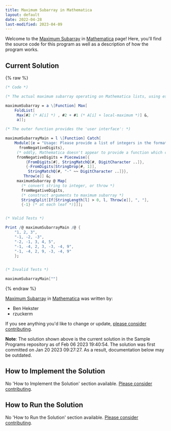 ```yaml
---
title: Maximum Subarray in Mathematica
layout: default
date: 2022-04-28
last-modified: 2023-04-09
---
```


Welcome to the [Maximum Subarray](https://sampleprograms.io/projects/maximum-subarray) in [Mathematica](https://sampleprograms.io/languages/mathematica) page! Here, you'll find the source code for this program as well as a description of how the program works.

## Current Solution

{% raw %}

```mathematica
(* Code *)

(* The actual maximum subarray operating on Mathematica lists, using essentially Kadane's algorithm: *)

maximumSubarray = a \[Function] Max[
    FoldList[
     Max[#2 (* A[i] *) , #2 + #1 (* A[i] + local-maximum *)] &,
     a]];

(* The outer function provides the 'user interface': *)

maximumSubarrayMain = l \[Function] Catch[
    Module[{e = "Usage: Please provide a list of integers in the format: \"1, 2, 3, 4, 5\"",
      fromNegativeDigits},
     (* oddly, Mathematica doesn't appear to provide a function which can parse strings representing negative integers *)
     fromNegativeDigits = Piecewise[{
         {FromDigits[#], StringMatchQ[#, DigitCharacter ..]},
         {-FromDigits[StringDrop[#, 1]], 
          StringMatchQ[#, "-" ~~ DigitCharacter ..]}},
        Throw[e]] &;
     maximumSubarray @ Map[
       (* convert string to integer, or throw *)
       fromNegativeDigits,
       (* construct arguments to maximum subarray *)
       StringSplit[If[StringLength[l] > 0, l, Throw[e]], ", "],
       {-1} (* at each leaf *)]]];


(* Valid Tests *)

Print /@ maximumSubarrayMain /@ {
    "1, 2, 3",
    "-1, -2, -3",
    "-2, -1, 3, 4, 5",
    "-1, -4, 2, 3, -3, -4, 9",
    "-1, -4, 2, 9, -3, -4, 9"
    };


(* Invalid Tests *)

maximumSubarrayMain[""]
```

{% endraw %}

[Maximum Subarray](https://sampleprograms.io/projects/maximum-subarray) in [Mathematica](https://sampleprograms.io/languages/mathematica) was written by:

- Ben Hekster
- rzuckerm

If you see anything you'd like to change or update, [please consider contributing](https://github.com/TheRenegadeCoder/sample-programs).

**Note**: The solution shown above is the current solution in the Sample Programs repository as of Feb 06 2023 19:40:54. The solution was first committed on Jan 20 2023 09:27:27. As a result, documentation below may be outdated.

## How to Implement the Solution

No 'How to Implement the Solution' section available. [Please consider contributing](https://github.com/TheRenegadeCoder/sample-programs-website).

## How to Run the Solution

No 'How to Run the Solution' section available. [Please consider contributing](https://github.com/TheRenegadeCoder/sample-programs-website).
